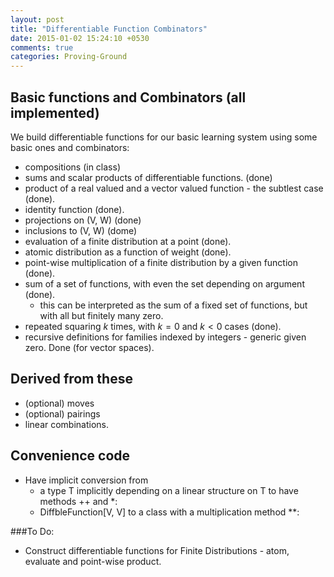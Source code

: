 ```yaml
---
layout: post
title: "Differentiable Function Combinators"
date: 2015-01-02 15:24:10 +0530
comments: true
categories: Proving-Ground
---
```


## Basic functions and Combinators (all implemented)

We build differentiable functions for our basic learning system using some basic ones and combinators:

* compositions (in class)
* sums and scalar products of differentiable functions. (done)
* product of a real valued and a vector valued function - the subtlest case (done).
* identity function (done).
* projections on (V, W) (done)
* inclusions to (V, W) (dome)
* evaluation of a finite distribution at a point (done).
* atomic distribution as a function of weight (done).
* point-wise multiplication of a finite distribution by a given function (done).
* sum of a set of functions, with even the set depending on argument (done).
  * this can be interpreted as the sum of a fixed set of functions, but with all but finitely many  zero.
* repeated squaring $k$ times, with $k=0$ and $k<0$ cases (done).
* recursive definitions for families indexed by integers - generic given zero. Done (for vector spaces).

## Derived from these

* (optional) moves
* (optional) pairings
* linear combinations.

## Convenience code

* Have implicit conversion from
  * a type T implicitly depending on a linear structure on T to have methods ++ and *:
  * DiffbleFunction[V, V] to a class with a multiplication method **:

###To Do:

* Construct differentiable functions for Finite Distributions - atom, evaluate and point-wise product.
